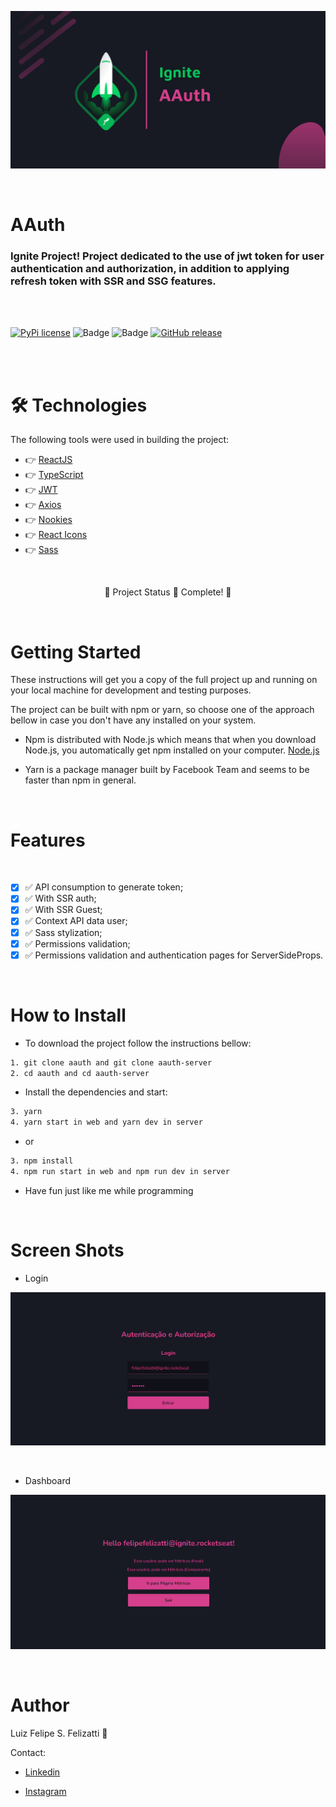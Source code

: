 ![Banner](/assets/banner.png)

<br/>

# AAuth

### Ignite Project! Project dedicated to the use of jwt token for user authentication and authorization, in addition to applying refresh token with SSR and SSG features.

<br/>
<br/>

[![PyPi license](https://badgen.net/pypi/license/pip/)](https://pypi.com/project/pip/) ![Badge](https://img.shields.io/static/v1?label=MadeWith&message=TypeScript&color=OO7accstyle=for-the-badge&logo=ghost) ![Badge](https://img.shields.io/static/v1?label=Usage&message=ReactJS&color=007accstyle=for-the-badge&logo=ghost) [![GitHub release](https://img.shields.io/github/release/Naereen/StrapDown.js.svg)](https://GitHub.com/Naereen/StrapDown.js/releases/)

<br/>
<br/>

🛠 Technologies
=================
The following tools were used in building the project:

- 👉 [ReactJS](https://pt-br.reactjs.org/)
- 👉 [TypeScript](https://www.typescriptlang.org/)
- 👉 [JWT](https://jwt.io)
- 👉 [Axios](https://axios-http.com/docs/intro)
- 👉 [Nookies](https://github.com/maticzav/nookies)
- 👉 [React Icons](https://react-icons.github.io/react-icons)
- 👉 [Sass](https://sass-lang.com)

<br/>

<p align="center">
  🚧  Project Status 🚀 Complete!  🚧
</p>
<br/>

Getting Started
=================

These instructions will get you a copy of the full project up and running on your local machine for development and testing purposes.

The project can be built with npm or yarn, so choose one of the approach bellow in case you don't have any installed on your system.

- Npm is distributed with Node.js which means that when you download Node.js, you automatically get npm installed on your computer. [Node.js](https://nodejs.org/en/)

- Yarn is a package manager built by Facebook Team and seems to be faster than npm in general.

<br/>

Features 
=================
<br/>

- [x] ✅ API consumption to generate token;
- [x] ✅ With SSR auth;
- [x] ✅ With SSR Guest;
- [x] ✅ Context API data user;
- [x] ✅ Sass stylization;
- [x] ✅ Permissions validation;
- [x] ✅ Permissions validation and authentication pages for ServerSideProps.

<br/>

How to Install
=================

- To download the project follow the instructions bellow:

```bash
1. git clone aauth and git clone aauth-server
2. cd aauth and cd aauth-server
```

- Install the dependencies and start:

```bash
3. yarn
4. yarn start in web and yarn dev in server
```
- or

```bash
3. npm install
4. npm run start in web and npm run dev in server
```

- Have fun just like me while programming

<br/>

Screen Shots
=================

- Login

![ScreenShot](/assets/login.png)

<br/>

- Dashboard

![ScreenShot](/assets/dashboard.png)

<br/>

Author
=================

Luiz Felipe S. Felizatti 🎯 

Contact:

- [Linkedin](https://www.linkedin.com/in/luiz-felipe-siqueira-felizatti-00783a1ab/)

- [Instagram](https://www.instagram.com/luiz_2fs/)